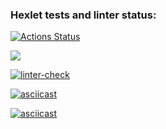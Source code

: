 ### Hexlet tests and linter status:
[![Actions Status](https://github.com/kat-git-hub/python-project-lvl1/workflows/hexlet-check/badge.svg)](https://github.com/kat-git-hub/python-project-lvl1/actions)

<a href="https://codeclimate.com/github/kat-git-hub/python-project-lvl1/maintainability"><img src="https://api.codeclimate.com/v1/badges/7493d85bfc45f83da860/maintainability" /></a>

[![linter-check](https://github.com/kat-git-hub/python-project-lvl1/actions/workflows/linter-check.yml/badge.svg?event=check_run)](https://github.com/kat-git-hub/python-project-lvl1/actions/workflows/linter-check.yml)

[![asciicast](https://asciinema.org/a/VXGj0wC7OxH6TvL46FF7WAyqH.svg)](https://asciinema.org/a/VXGj0wC7OxH6TvL46FF7WAyqH)

[![asciicast](https://asciinema.org/a/VXGj0wC7OxH6TvL46FF7WAyqH.svg)](https://asciinema.org/a/KGjohLEAWgz5qBZwOX4wHLOJ3)